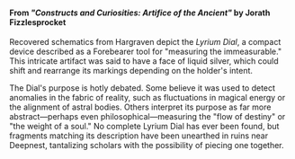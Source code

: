 #### From _"Constructs and Curiosities: Artifice of the Ancient"_ by Jorath Fizzlesprocket

Recovered schematics from Hargraven depict the _Lyrium Dial_, a compact device described as a Forebearer tool for "measuring the immeasurable." This intricate artifact was said to have a face of liquid silver, which could shift and rearrange its markings depending on the holder's intent.

The Dial's purpose is hotly debated. Some believe it was used to detect anomalies in the fabric of reality, such as fluctuations in magical energy or the alignment of astral bodies. Others interpret its purpose as far more abstract—perhaps even philosophical—measuring the "flow of destiny" or "the weight of a soul." No complete Lyrium Dial has ever been found, but fragments matching its description have been unearthed in ruins near Deepnest, tantalizing scholars with the possibility of piecing one together.